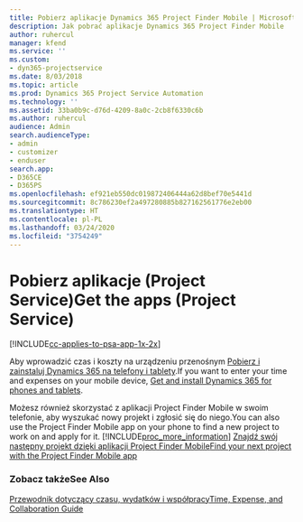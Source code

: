 ```yaml
---
title: Pobierz aplikacje Dynamics 365 Project Finder Mobile | MicrosoftDocs
description: Jak pobrać aplikacje Dynamics 365 Project Finder Mobile
author: ruhercul
manager: kfend
ms.service: ''
ms.custom:
- dyn365-projectservice
ms.date: 8/03/2018
ms.topic: article
ms.prod: Dynamics 365 Project Service Automation
ms.technology: ''
ms.assetid: 33ba0b9c-d76d-4209-8a0c-2cb8f6330c6b
ms.author: ruhercul
audience: Admin
search.audienceType:
- admin
- customizer
- enduser
search.app:
- D365CE
- D365PS
ms.openlocfilehash: ef921eb550dc019872406444a62d8bef70e5441d
ms.sourcegitcommit: 8c786230ef2a497280885b827162561776e2eb00
ms.translationtype: HT
ms.contentlocale: pl-PL
ms.lasthandoff: 03/24/2020
ms.locfileid: "3754249"
---
```

# <a name="get-the-apps-project-service"></a><span data-ttu-id="36656-103">Pobierz aplikacje (Project Service)</span><span class="sxs-lookup"><span data-stu-id="36656-103">Get the apps (Project Service)</span></span>

[!INCLUDE[cc-applies-to-psa-app-1x-2x](../includes/cc-applies-to-psa-app-1x-2x.md)]

<span data-ttu-id="36656-104">Aby wprowadzić czas i koszty na urządzeniu przenośnym [Pobierz i zainstaluj Dynamics 365 na telefony i tablety](../mobile-app/dynamics-365-phones-tablets-users-guide.md).</span><span class="sxs-lookup"><span data-stu-id="36656-104">If you want to enter your time and expenses on your mobile device, [Get and install Dynamics 365 for phones and tablets](../mobile-app/dynamics-365-phones-tablets-users-guide.md).</span></span>  
  
 <span data-ttu-id="36656-105">Możesz również skorzystać z aplikacji Project Finder Mobile w swoim telefonie, aby wyszukać nowy projekt i zgłosić się do niego.</span><span class="sxs-lookup"><span data-stu-id="36656-105">You can also use the Project Finder Mobile app on your phone to find a new project to work on and apply for it.</span></span> [!INCLUDE[proc_more_information](../includes/proc-more-information.md)] <span data-ttu-id="36656-106">[Znajdź swój następny projekt dzięki aplikacji Project Finder Mobile](../project-service/find-next-project-finder-mobile-app.md)</span><span class="sxs-lookup"><span data-stu-id="36656-106">[Find your next project with the Project Finder Mobile app](../project-service/find-next-project-finder-mobile-app.md)</span></span> 
  
### <a name="see-also"></a><span data-ttu-id="36656-107">Zobacz także</span><span class="sxs-lookup"><span data-stu-id="36656-107">See Also</span></span>  
 [<span data-ttu-id="36656-108">Przewodnik dotyczący czasu, wydatków i współpracy</span><span class="sxs-lookup"><span data-stu-id="36656-108">Time, Expense, and Collaboration Guide</span></span>](../project-service/time-expense-collaboration-guide.md)
